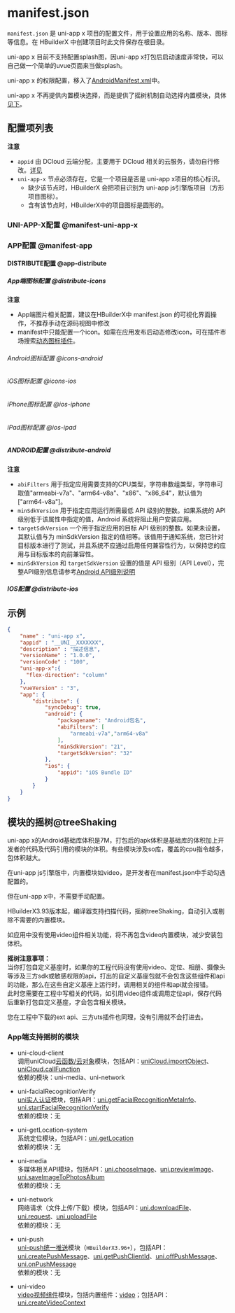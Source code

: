 # manifest.json

`manifest.json` 是 uni-app x 项目的配置文件，用于设置应用的名称、版本、图标等信息。在 HBuilderX 中创建项目时此文件保存在根目录。

uni-app x 目前不支持配置splash图，因uni-app x打包后启动速度非常快，可以自己做一个简单的uvue页面来当做splash。

uni-app x 的权限配置，移入了[AndroidManifest.xml](https://uniapp.dcloud.net.cn/tutorial/app-nativeresource-android.html)中。

uni-app x 不再提供内置模块选择，而是提供了摇树机制自动选择内置模块，具体[见下](#treeShaking)。

## 配置项列表

<!-- MANIFESTJSON.manifest.description -->

<!-- MANIFESTJSON.manifest.table -->

**注意**
- `appid` 由 DCloud 云端分配，主要用于 DCloud 相关的云服务，请勿自行修改。[详见](https://ask.dcloud.net.cn/article/35907)
- `uni-app-x` 节点必须存在，它是一个项目是否是 uni-app x项目的核心标识。
	* 缺少该节点时，HBuilderX 会把项目识别为 uni-app js引擎版项目（方形项目图标）。
	* 含有该节点时，HBuilderX中的项目图标是圆形的。

### UNI-APP-X配置 @manifest-uni-app-x

<!-- MANIFESTJSON.manifest_uni-app-x.description -->

<!-- MANIFESTJSON.manifest_uni-app-x.table -->


### APP配置 @manifest-app

<!-- MANIFESTJSON.manifest_app.description -->

<!-- MANIFESTJSON.manifest_app.table -->


#### DISTRIBUTE配置 @app-distribute

<!-- MANIFESTJSON.app_distribute.description -->

<!-- MANIFESTJSON.app_distribute.table -->


##### App端图标配置 @distribute-icons

<!-- MANIFESTJSON.distribute_icons.description -->

<!-- MANIFESTJSON.distribute_icons.table -->

**注意**
- App端图片相关配置，建议在HBuilderX中 manifest.json 的可视化界面操作，不推荐手动在源码视图中修改
- manifest中只能配置一个icon。如需在应用发布后动态修改icon，可在插件市场搜索[动态图标插件](https://ext.dcloud.net.cn/search?q=%E5%8A%A8%E6%80%81%E5%9B%BE%E6%A0%87&orderBy=Relevance&cat1=8&cat2=81)。

###### Android图标配置 @icons-android

<!-- MANIFESTJSON.icons_android.description -->

<!-- MANIFESTJSON.icons_android.table -->

###### iOS图标配置 @icons-ios

<!-- MANIFESTJSON.icons_ios.description -->

<!-- MANIFESTJSON.icons_ios.table -->


###### iPhone图标配置 @ios-iphone

<!-- MANIFESTJSON.ios_iphone.description -->

<!-- MANIFESTJSON.ios_iphone.table -->


###### iPad图标配置 @ios-ipad

<!-- MANIFESTJSON.ios_ipad.description -->

<!-- MANIFESTJSON.ios_ipad.table -->


##### ANDROID配置 @distribute-android

<!-- MANIFESTJSON.distribute_android.description -->

<!-- MANIFESTJSON.distribute_android.table -->

**注意**
- `abiFilters` 用于指定应用需要支持的CPU类型，字符串数组类型，字符串可取值"armeabi-v7a"、"arm64-v8a"、"x86"、"x86_64"，默认值为["arm64-v8a"]。
- `minSdkVersion` 用于指定应用运行所需最低 API 级别的整数。如果系统的 API 级别低于该属性中指定的值，Android 系统将阻止用户安装应用。
- `targetSdkVersion` 一个用于指定应用的目标 API 级别的整数。如果未设置，其默认值与为 minSdkVersion 指定的值相等。该值用于通知系统，您已针对目标版本进行了测试，并且系统不应通过启用任何兼容性行为，以保持您的应用与目标版本的向前兼容性。
- `minSdkVersion` 和 `targetSdkVersion` 设置的值是 API 级别（API Level），完整API级别信息请参考[Android API级别说明](https://developer.android.com/guide/topics/manifest/uses-sdk-element?hl=zh-cn#ApiLevels)

##### IOS配置 @distribute-ios

<!-- MANIFESTJSON.distribute_ios.description -->

<!-- MANIFESTJSON.distribute_ios.table -->


## 示例
```json
{
    "name" : "uni-app x",
    "appid" : "__UNI__XXXXXXX",
    "description" : "描述信息",
    "versionName" : "1.0.0",
    "versionCode" : "100",
    "uni-app-x":{
      "flex-direction": "column"
    },
    "vueVersion" : "3",
	"app": {
		"distribute": {
			"syncDebug": true,
			"android": {
				"packagename": "Android包名",
				"abiFilters": [
					"armeabi-v7a","arm64-v8a"
				],
				"minSdkVersion": "21",
				"targetSdkVersion": "32"
			},
			"ios": {
				"appid": "iOS Bundle ID"
			}
		}
	}
}
```

## 模块的摇树@treeShaking

uni-app x的Android基础库体积是7M，打包后的apk体积是基础库的体积加上开发者的代码及代码引用的模块的体积。有些模块涉及so库，覆盖的cpu指令越多，包体积越大。

在uni-app js引擎版中，内置模块如video，是开发者在manifest.json中手动勾选配置的。

但在uni-app x中，不需要手动配置。

HBuilderX3.93版本起，编译器支持扫描代码，摇树treeShaking，自动引入或剔除不需要的内置模块。

如应用中没有使用video组件相关功能，将不再包含video内置模块，减少安装包体积。

**摇树注意事项：**  
当你打包自定义基座时，如果你的工程代码没有使用video、定位、相册、摄像头等涉及三方sdk或敏感权限的api，打出的自定义基座包就不会包含这些组件和api的功能，那么在这些自定义基座上运行时，调用相关的组件和api就会报错。\
此时您需要在工程中写相关的代码，如引用video组件或调用定位api，保存代码后重新打包自定义基座，才会包含相关模块。

您在工程中下载的ext api、三方uts插件也同理，没有引用就不会打进去。

### App端支持摇树的模块
- uni-cloud-client  
  调用uniCloud[云函数/云对象](../uniCloud/cf-functions.md)模块，包括API：[uniCloud.importObject](../uniCloud/cloud-obj.md#%E5%AE%A2%E6%88%B7%E7%AB%AF%E8%B0%83%E7%94%A8)、[uniCloud.callFunction](../uniCloud/cf-callfunction.md#callfunction%E6%96%B9%E6%B3%95)  
  依赖的模块：uni-media、uni-network  

- uni-facialRecognitionVerify  
  [uni实人认证](../uniCloud/frv/intro.md)模块，包括API：[uni.getFacialRecognitionMetaInfo](../api/plugins/facialRecognitionVerify.md#getfacialrecognitionmetainfo)、[uni.startFacialRecognitionVerify](../api/plugins/facialRecognitionVerify.md#startfacialrecognitionverify)  
  依赖的模块：无  

- uni-getLocation-system  
  系统定位模块，包括API：[uni.getLocation](./api/get-location.md)  
  依赖的模块：无  

- uni-media  
  多媒体相关API模块，包括API：[uni.chooseImage](./api/choose-image.md)、[uni.previewImage](./api/preview-image.md)、[uni.saveImageToPhotosAlbum](./api/save-image-to-photos-album.md)  
  依赖的模块：无  

- uni-network  
  网络请求（文件上传/下载）模块，包括API：[uni.downloadFile](./api/download-file.md)、[uni.request](./api/request.md)、[uni.uploadFile](./api/upload-file.md)  
  依赖的模块：无  

- uni-push  
  [uni-push统一推送](../unipush-v2.md)模块（`HBuilderX3.96+`），包括API：[uni.createPushMessage](../api/plugins/push.md#createpushmessage)、[uni.getPushClientId](../api/plugins/push.md#getpushclientid)、[uni.offPushMessage](../api/plugins/push.md#offpushmessage)、[uni.onPushMessage](../api/plugins/push.md#onpushmessage)  
  依赖的模块：无  

- uni-video  
  [video视频组件](./component/video.md)模块，包括内置组件：[video](./component/video.md)；包括API：[uni.createVideoContext](./api/create-video-context.md)  
